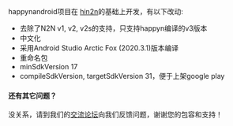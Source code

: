 happynandroid项目在 [hin2n](https://github.com/switch-iot/hin2n)的基础上开发，有以下改动:

* 去除了N2N v1, v2, v2s的支持，只支持happyn编译的v3版本
* 中文化
* 采用Android Studio Arctic Fox (2020.3.1)版本编译
* 重命名包
* minSdkVersion 17
* compileSdkVersion, targetSdkVersion 31，便于上架google play

#### 还有其它问题？

没关系，请到我们的[交流论坛](https://forum.happyn.cn/t/android)向我们反馈问题，谢谢您的包容和支持！
